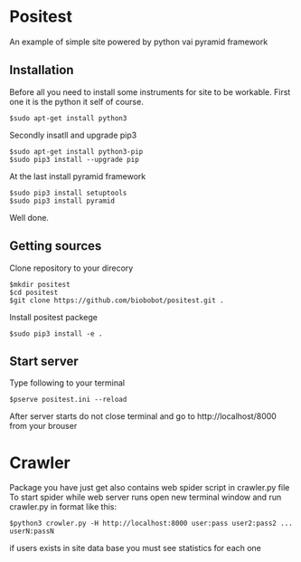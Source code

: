Positest
========

An example of simple site powered by python vai pyramid framework

Installation
------------

Before all you need to install some instruments for site to be workable.
First one it is the python it self of course.

    $sudo apt-get install python3
    
Secondly  insatll and upgrade pip3

    $sudo apt-get install python3-pip 
    $sudo pip3 install --upgrade pip
    
At the last install pyramid framework 

    $sudo pip3 install setuptools
    $sudo pip3 install pyramid
    
Well done.

Getting sources
---------------

Clone repository to your direcory

    $mkdir positest
    $cd positest
    $git clone https://github.com/biobobot/positest.git .
    
Install positest packege

    $sudo pip3 install -e .
    
Start server
------------

Type following to your terminal

    $pserve positest.ini --reload
    
After server starts do not close terminal and go to http://localhost/8000 from your brouser

Crawler
=======

Package you have just get also contains web spider script in crawler.py file
To start spider while web server runs open new terminal window and run crawler.py in format like this:

    $python3 crowler.py -H http://localhost:8000 user:pass user2:pass2 ... userN:passN
    
if users exists in site data base you must see statistics for each one


